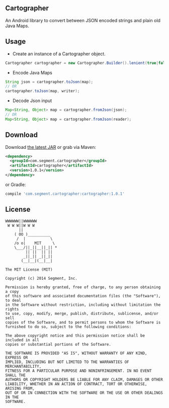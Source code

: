 Cartographer
--------------

An Android library to convert between JSON encoded strings and plain old Java Maps.


Usage
-----

* Create an instance of a Cartographer object.
```java
Cartographer cartographer = new Cartographer.Builder().lenient(true|false).prettyPrint(true|false).build();
```

* Encode Java Maps
```java
String json = cartographer.toJson(map);
// OR
cartographer.toJson(map, writer);
```

* Decode Json input
```java
Map<String, Object> map = cartographer.fromJson(json);
// OR
Map<String, Object> map = cartographer.fromJson(reader);
```


Download
--------

Download [the latest JAR][2] or grab via Maven:

```xml
<dependency>
  <groupId>com.segment.cartographer</groupId>
  <artifactId>cartographer</artifactId>
  <version>1.0.1</version>
</dependency>
```
or Gradle:
```groovy
compile 'com.segment.cartographer:cartographer:1.0.1'
```


License
-------

```
WWWWWW||WWWWWW
 W W W||W W W
      ||
    ( OO )__________
     /  |           \
    /o o|    MIT     \
    \___/||_||__||_|| *
         || ||  || ||
        _||_|| _||_||
       (__|__|(__|__|

The MIT License (MIT)

Copyright (c) 2014 Segment, Inc.

Permission is hereby granted, free of charge, to any person obtaining a copy
of this software and associated documentation files (the "Software"), to deal
in the Software without restriction, including without limitation the rights
to use, copy, modify, merge, publish, distribute, sublicense, and/or sell
copies of the Software, and to permit persons to whom the Software is
furnished to do so, subject to the following conditions:

The above copyright notice and this permission notice shall be included in all
copies or substantial portions of the Software.

THE SOFTWARE IS PROVIDED "AS IS", WITHOUT WARRANTY OF ANY KIND, EXPRESS OR
IMPLIED, INCLUDING BUT NOT LIMITED TO THE WARRANTIES OF MERCHANTABILITY,
FITNESS FOR A PARTICULAR PURPOSE AND NONINFRINGEMENT. IN NO EVENT SHALL THE
AUTHORS OR COPYRIGHT HOLDERS BE LIABLE FOR ANY CLAIM, DAMAGES OR OTHER
LIABILITY, WHETHER IN AN ACTION OF CONTRACT, TORT OR OTHERWISE, ARISING FROM,
OUT OF OR IN CONNECTION WITH THE SOFTWARE OR THE USE OR OTHER DEALINGS IN THE
SOFTWARE.
```


 [1]: http://github.com/segmentio/cartographer
 [2]: http://repository.sonatype.org/service/local/artifact/maven/redirect?r=central-proxy&g=com.segment.cartographer&a=cartographer&v=LATEST
